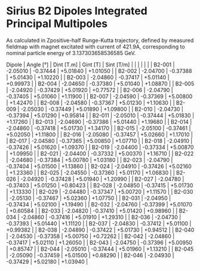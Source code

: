 Sirius B2 Dipoles Integrated Principal Multipoles
=================================================

As calculated in Zpositive-half Runge-Kutta trajectory,
defined by measured fieldmap with magnet excitated with current of 421.9A,
corresponding to nominal particle energy of 3.137303658536585 GeV.

  Dipole   |  Angle [°]   |  Dint [T.m]  |   Gint [T]   |  Sint [T/m]  |
           |              |              |              |              |
|  B2-001  |   -2.05010   |   -0.37444   |   +5.01840   |   +1.01050   |
|  B2-002  |   -2.04700   |   -0.37388   |   +5.01430   |   +1.10220   |
|  B2-003  |   -2.04860   |   -0.37417   |   +5.01140   |   +0.99973   |
|  B2-004  |   -2.04650   |   -0.37380   |   +5.01040   |   +1.08870   |
|  B2-005  |   -2.04920   |   -0.37429   |   +5.01920   |   +0.77572   |
|  B2-006  |   -2.04790   |   -0.37405   |   +5.01060   |   +1.11900   |
|  B2-007  |   -2.04590   |   -0.37369   |   +5.00800   |   +1.42470   |
|  B2-008  |   -2.04580   |   -0.37367   |   +5.01230   |   +1.10630   |
|  B2-009  |   -2.05030   |   -0.37449   |   +5.01890   |   +1.09800   |
|  B2-010  |   -2.04730   |   -0.37394   |   +5.01290   |   +0.95814   |
|  B2-011  |   -2.05010   |   -0.37444   |   +5.01830   |   +1.17260   |
|  B2-013  |   -2.04690   |   -0.37386   |   +5.01440   |   +1.19680   |
|  B2-014  |   -2.04860   |   -0.37418   |   +5.01730   |   +1.34170   |
|  B2-015  |   -2.05100   |   -0.37461   |   +5.02050   |   +1.11800   |
|  B2-016  |   -2.05080   |   -0.37457   |   +5.02660   |   +1.17010   |
|  B2-017  |   -2.04580   |   -0.37365   |   +5.00850   |   +1.07710   |
|  B2-018  |   -2.04910   |   -0.37426   |   +5.01620   |   +1.09370   |
|  B2-019  |   -2.04400   |   -0.37334   |   +5.00870   |   +1.09950   |
|  B2-021  |   -2.04400   |   -0.37332   |   +5.00370   |   +1.16710   |
|  B2-022  |   -2.04680   |   -0.37384   |   +5.00780   |   +1.03180   |
|  B2-023  |   -2.04790   |   -0.37404   |   +5.01500   |   +1.13860   |
|  B2-024  |   -2.04910   |   -0.37426   |   +5.02160   |   +1.23360   |
|  B2-025  |   -2.04550   |   -0.37360   |   +5.01170   |   +1.06830   |
|  B2-026  |   -2.04920   |   -0.37428   |   +5.01940   |   +1.20990   |
|  B2-027  |   -2.04780   |   -0.37403   |   +5.01250   |   +0.80423   |
|  B2-028  |   -2.04850   |   -0.37415   |   +5.01730   |   +1.13330   |
|  B2-029  |   -2.04480   |   -0.37347   |   +5.00720   |   +1.11570   |
|  B2-030  |   -2.05130   |   -0.37467   |   +5.02360   |   +1.07750   |
|  B2-031  |   -2.04950   |   -0.37434   |   +5.02100   |   +1.19490   |
|  B2-032  |   -2.04760   |   -0.37399   |   +5.01070   |   +0.60584   |
|  B2-033  |   -2.04820   |   -0.37410   |   +5.01420   |   +0.98960   |
|  B2-034  |   -2.04860   |   -0.37416   |   +5.01910   |   +1.29310   |
|  B2-036  |   -2.04730   |   -0.37393   |   +5.01440   |   +1.11120   |
|  B2-037  |   -2.04830   |   -0.37412   |   +5.01100   |   +0.99382   |
|  B2-038  |   -2.04890   |   -0.37422   |   +5.01730   |   +0.94512   |
|  B2-040  |   -2.04530   |   -0.37358   |   +5.00750   |   +0.72262   |
|  B2-042  |   -2.04860   |   -0.37417   |   +5.02110   |   +1.26050   |
|  B2-043  |   -2.04750   |   -0.37396   |   +5.00950   |   +0.85747   |
|  B2-044  |   -2.05010   |   -0.37444   |   +5.01960   |   +1.13210   |
|  B2-045  |   -2.05090   |   -0.37459   |   +5.01500   |   +0.88290   |
|  B2-046  |   -2.04930   |   -0.37429   |   +5.02180   |   +1.03940   |
